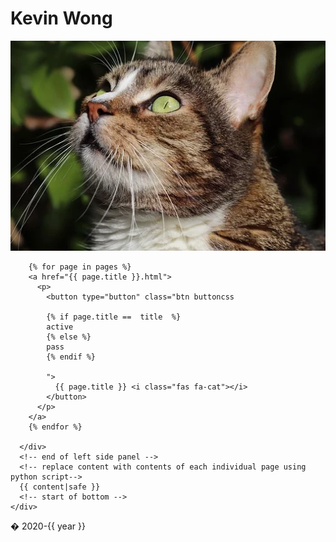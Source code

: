 <!DOCTYPE html>
<html lang="en">

<head>
  <meta charset="UTF-8" />
  <meta name="viewport" content="width=device-width, initial-scale=1.0" />
  <link rel="stylesheet" href="https://maxcdn.bootstrapcdn.com/bootstrap/4.0.0/css/bootstrap.min.css"
    integrity="sha384-Gn5384xqQ1aoWXA+058RXPxPg6fy4IWvTNh0E263XmFcJlSAwiGgFAW/dAiS6JXm" crossorigin="anonymous" />
  <link href="https://cdnjs.cloudflare.com/ajax/libs/font-awesome/5.12.1/css/all.css" rel="stylesheet" />
  <link rel="stylesheet" href="../docs/css/styles.css" />
  <link href="https://fonts.googleapis.com/css?family=Baloo+Da+2|Fredoka+One&display=swap" rel="stylesheet" />
  <title>{{ title }}</title>
</head>

<body>
  <div class="container">
    <div class="row">
      <div class="rounded-lg strikingbackground col min_height">
        <h1 class="text-center">Kevin Wong</h1>
        <img src="../docs/img/pic1.jpg" class="img-fluid img-thumbnail catleft" />

        {% for page in pages %}
        <a href="{{ page.title }}.html">
          <p>
            <button type="button" class="btn buttoncss 
            
            {% if page.title ==  title  %}
            active
            {% else %}
            pass
            {% endif %}

            ">
              {{ page.title }} <i class="fas fa-cat"></i>
            </button>
          </p>
        </a>
        {% endfor %}

      </div>
      <!-- end of left side panel -->
      <!-- replace content with contents of each individual page using python script-->
      {{ content|safe }}
      <!-- start of bottom -->
    </div>
  </div>
</body>

<script src="https://code.jquery.com/jquery-3.2.1.slim.min.js"
  integrity="sha384-KJ3o2DKtIkvYIK3UENzmM7KCkRr/rE9/Qpg6aAZGJwFDMVNA/GpGFF93hXpG5KkN" crossorigin="anonymous"></script>
<script src="https://cdnjs.cloudflare.com/ajax/libs/popper.js/1.12.9/umd/popper.min.js"
  integrity="sha384-ApNbgh9B+Y1QKtv3Rn7W3mgPxhU9K/ScQsAP7hUibX39j7fakFPskvXusvfa0b4Q" crossorigin="anonymous"></script>
<script src="https://maxcdn.bootstrapcdn.com/bootstrap/4.0.0/js/bootstrap.min.js"
  integrity="sha384-JZR6Spejh4U02d8jOt6vLEHfe/JQGiRRSQQxSfFWpi1MquVdAyjUar5+76PVCmYl" crossorigin="anonymous"></script>
<p class="buttoncss">� 2020-{{ year }}</p>

</html>